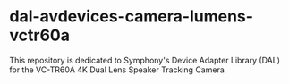 # dal-avdevices-camera-lumens-vctr60a
This repository is dedicated to Symphony's Device Adapter Library (DAL) for the VC-TR60A 4K Dual Lens Speaker Tracking Camera
